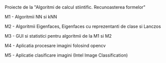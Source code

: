 Proiecte de la "Algoritmi de calcul stiintific. Recunoasterea formelor"

M1 - Algoritmii NN si kNN

M2 - Algoritmii Eigenfaces, Eigenfaces cu reprezentanti de clase si Lanczos

M3 - GUI si statistici pentru algoritmii de la M1 si M2

M4 - Aplicatia procesare imagini folosind opencv

M5 - Aplicatie clasificare imagini (Intel Image Classification)
